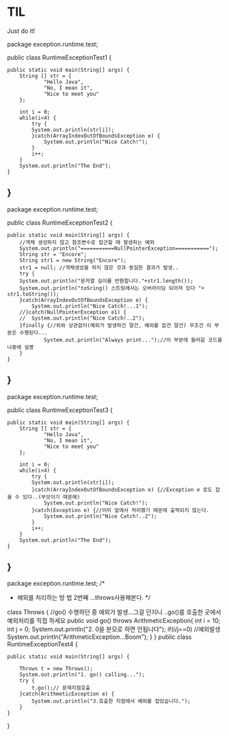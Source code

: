 # TIL
Just do it!

package exception.runtime.test;

public class RuntimeExceptionTest1 {

	public static void main(String[] args) {
		String [] str = {
				"Hello Java",
				"No, I mean it",
				"Nice to meet you"
		};
		
		int i = 0;
		while(i<4) {
			try {
			System.out.println(str[i]);
			}catch(ArrayIndexOutOfBoundsException e) {
				System.out.println("Nice Catch!");
			}	
			i++;
		}
		System.out.println("The End");
	}

}
-------------------------------------------------------

package exception.runtime.test;

public class RuntimeExceptionTest2 {

	public static void main(String[] args) {
		//객체 생성하지 않고 참조변수로 접근할 때 발생하는 예외
		System.out.println("===========NullPointerException===========");
		String str = "Encore";
		String str1 = new String("Encore");
		str1 = null; //객체생성을 하지 않은 것과 동일한 결과가 발생..
		try {
		System.out.println("문자열 길이를 반환합니다."+str1.length());
		System.out.println("toSring() 스트링에서는 오버라이딩 되어져 있다 "+ str1.toString());
		}catch(ArrayIndexOutOfBoundsException e) {
			System.out.println("Nice Catch!...1");
		//}catch(NullPointerException e1) {
		//	System.out.println("Nice Catch!..2");
		}finally {//위와 상관없이(예외가 발생하건 말건, 예외를 잡건 말건) 무조건 이 부분은 수행된다...
				System.out.println("Always print...");//이 부분에 들어갈 코드를 나중에 설명
		}
	}
}
----------------------------------------------------------------

package exception.runtime.test;

public class RuntimeExceptionTest3 {

	public static void main(String[] args) {
		String [] str = {
				"Hello Java",
				"No, I mean it",
				"Nice to meet you"
		};
		
		int i = 0;
		while(i<4) {
			try {
			System.out.println(str[i]);
			}catch(ArrayIndexOutOfBoundsException e) {//Exception e 로도 잡을 수 있다..(부모이기 때문에)
				System.out.println("Nice Catch!");
			}catch(Exception e) {//이미 앞에서 처리했기 때문에 출력되지 않는다.
				System.out.println("Nice Catch!..2");
			}		
			i++;
		}
		System.out.println("The End");
	}

}
--------------------------------------------------------------------------

package exception.runtime.test;
/*
 * 예외를 처리하는 방	법 2번째 ...throws사용해본다.
 */

class Throws {
	//go() 수행하던 중 예외가 발생...그걸 던지니 ..go()를 호출한 곳에서 예외처리를 직접 하세요
	public void go() throws ArithmeticException{
		int i = 10;
		int j = 0;
		System.out.println("2. 0을 분모로 하면 안됩니다");
		if(i/j==0) //예외발생
			System.out.println("ArithmeticException...Boom");
	}
}
public class RuntimeExceptionTest4 {

	public static void main(String[] args) {
		
		Throws t = new Throws();
		System.out.println("1. go() calling...");
		try {
			t.go();// 문제지점호출
		}catch(ArithmeticException e) {
			System.out.println("3.호출한 지점에서 예외를 잡았습니다.");
		}
	}

}

